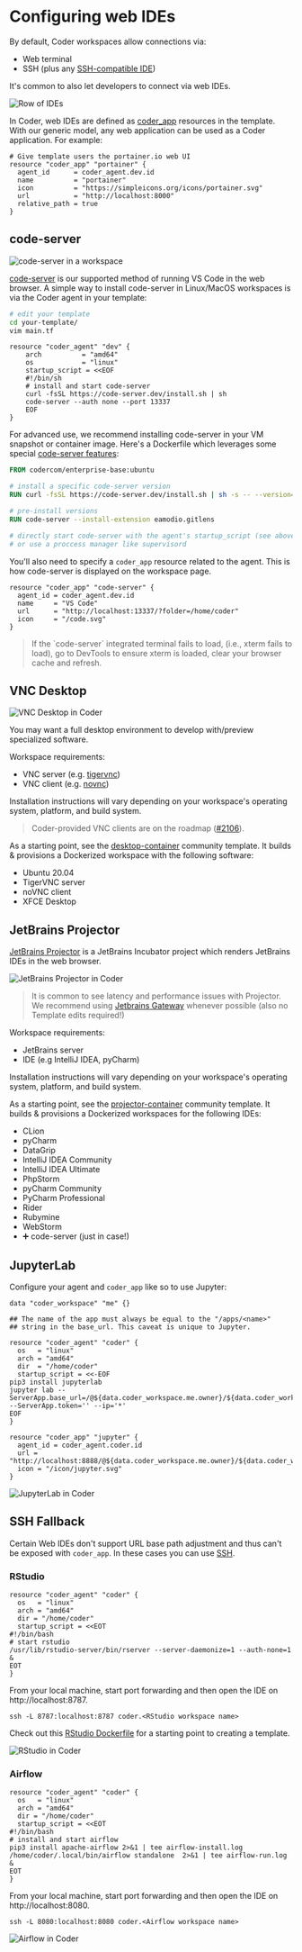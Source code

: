 # Configuring web IDEs

By default, Coder workspaces allow connections via:

- Web terminal
- SSH (plus any [SSH-compatible IDE](../ides.md))

It's common to also let developers to connect via web IDEs.

![Row of IDEs](../images/ide-row.png)

In Coder, web IDEs are defined as
[coder_app](https://registry.terraform.io/providers/coder/coder/latest/docs/resources/app)
resources in the template. With our generic model, any web application can
be used as a Coder application. For example:

```hcl
# Give template users the portainer.io web UI
resource "coder_app" "portainer" {
  agent_id      = coder_agent.dev.id
  name          = "portainer"
  icon          = "https://simpleicons.org/icons/portainer.svg"
  url           = "http://localhost:8000"
  relative_path = true
}
```

## code-server

![code-server in a workspace](../images/code-server-ide.png)

[code-server](https://github.com/coder/coder) is our supported method of running VS Code in the web browser. A simple way to install code-server in Linux/MacOS workspaces is via the Coder agent in your template:

```sh
# edit your template
cd your-template/
vim main.tf
```

```hcl
resource "coder_agent" "dev" {
    arch          = "amd64"
    os            = "linux"
    startup_script = <<EOF
    #!/bin/sh
    # install and start code-server
    curl -fsSL https://code-server.dev/install.sh | sh
    code-server --auth none --port 13337
    EOF
}
```

For advanced use, we recommend installing code-server in your VM snapshot or container image. Here's a Dockerfile which leverages some special [code-server features](https://coder.com/docs/code-server/):

```Dockerfile
FROM codercom/enterprise-base:ubuntu

# install a specific code-server version
RUN curl -fsSL https://code-server.dev/install.sh | sh -s -- --version=4.3.0

# pre-install versions
RUN code-server --install-extension eamodio.gitlens

# directly start code-server with the agent's startup_script (see above),
# or use a proccess manager like supervisord
```

You'll also need to specify a `coder_app` resource related to the agent. This is how code-server is displayed on the workspace page.

```hcl
resource "coder_app" "code-server" {
  agent_id = coder_agent.dev.id
  name     = "VS Code"
  url      = "http://localhost:13337/?folder=/home/coder"
  icon     = "/code.svg"
}
```

<blockquote class="warning">
If the `code-server` integrated terminal fails to load, (i.e., xterm fails to load), go to DevTools to ensure xterm is loaded, clear your browser cache and refresh.
</blockquote>

## VNC Desktop

![VNC Desktop in Coder](../images/vnc-desktop.png)

You may want a full desktop environment to develop with/preview specialized software.

Workspace requirements:

- VNC server (e.g. [tigervnc](https://tigervnc.org/))
- VNC client (e.g. [novnc](https://novnc.com/info.html))

Installation instructions will vary depending on your workspace's operating system, platform, and build system.

> Coder-provided VNC clients are on the roadmap ([#2106](https://github.com/coder/coder/issues/2106)).

As a starting point, see the [desktop-container](https://github.com/bpmct/coder-templates/tree/main/desktop-container) community template. It builds & provisions a Dockerized workspace with the following software:

- Ubuntu 20.04
- TigerVNC server
- noVNC client
- XFCE Desktop

## JetBrains Projector

[JetBrains Projector](https://jetbrains.github.io/projector-client/mkdocs/latest/) is a JetBrains Incubator project which renders JetBrains IDEs in the web browser.

![JetBrains Projector in Coder](../images/jetbrains-projector.png)

> It is common to see latency and performance issues with Projector. We recommend using [Jetbrains Gateway](https://youtrack.jetbrains.com/issues/GTW) whenever possible (also no Template edits required!)

Workspace requirements:

- JetBrains server
- IDE (e.g IntelliJ IDEA, pyCharm)

Installation instructions will vary depending on your workspace's operating system, platform, and build system.

As a starting point, see the [projector-container](https://github.com/bpmct/coder-templates/tree/main/projector-container) community template. It builds & provisions a Dockerized workspaces for the following IDEs:

- CLion
- pyCharm
- DataGrip
- IntelliJ IDEA Community
- IntelliJ IDEA Ultimate
- PhpStorm
- pyCharm Community
- PyCharm Professional
- Rider
- Rubymine
- WebStorm
- ➕ code-server (just in case!)

## JupyterLab

Configure your agent and `coder_app` like so to use Jupyter:

```hcl
data "coder_workspace" "me" {}

## The name of the app must always be equal to the "/apps/<name>"
## string in the base_url. This caveat is unique to Jupyter.

resource "coder_agent" "coder" {
  os   = "linux"
  arch = "amd64"
  dir  = "/home/coder"
  startup_script = <<-EOF
pip3 install jupyterlab
jupyter lab --ServerApp.base_url=/@${data.coder_workspace.me.owner}/${data.coder_workspace.me.name}/apps/jupyter/ --ServerApp.token='' --ip='*'
EOF
}

resource "coder_app" "jupyter" {
  agent_id = coder_agent.coder.id
  url = "http://localhost:8888/@${data.coder_workspace.me.owner}/${data.coder_workspace.me.name}/apps/jupyter"
  icon = "/icon/jupyter.svg"
}
```

![JupyterLab in Coder](../images/jupyterlab-port-forward.png)

## SSH Fallback

Certain Web IDEs don't support URL base path adjustment and thus can't be exposed with
`coder_app`. In these cases you can use [SSH](../ides.md#ssh).

### RStudio

```hcl
resource "coder_agent" "coder" {
  os   = "linux"
  arch = "amd64"
  dir = "/home/coder"
  startup_script = <<EOT
#!/bin/bash
# start rstudio
/usr/lib/rstudio-server/bin/rserver --server-daemonize=1 --auth-none=1 &
EOT
}
```

From your local machine, start port forwarding and then open the IDE on
http://localhost:8787.

```console
ssh -L 8787:localhost:8787 coder.<RStudio workspace name>
```

Check out this [RStudio Dockerfile](https://github.com/mark-theshark/dockerfiles/blob/main/rstudio/no-args/Dockerfile) for a starting point to creating a template.

![RStudio in Coder](../images/rstudio-port-forward.png)

### Airflow

```hcl
resource "coder_agent" "coder" {
  os   = "linux"
  arch = "amd64"
  dir = "/home/coder"
  startup_script = <<EOT
#!/bin/bash
# install and start airflow
pip3 install apache-airflow 2>&1 | tee airflow-install.log
/home/coder/.local/bin/airflow standalone  2>&1 | tee airflow-run.log &
EOT
}
```

From your local machine, start port forwarding and then open the IDE on
http://localhost:8080.

```console
ssh -L 8080:localhost:8080 coder.<Airflow workspace name>
```

![Airflow in Coder](../images/airflow-port-forward.png)
